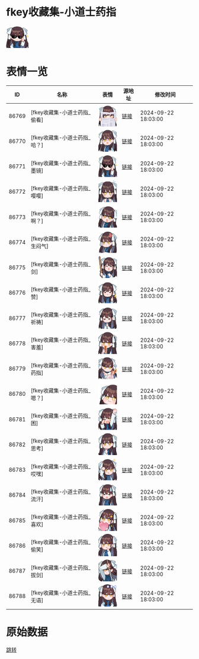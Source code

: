 # fkey收藏集-小道士药指

<img src="./cover.png" height="60" alt="cover" />

# 表情一览

|ID|名称|表情|源地址|修改时间|
|----|----|----|----|----|
|86769|[fkey收藏集-小道士药指_偷看]|<img src="./pic/086769_%5Bfkey收藏集-小道士药指_偷看%5D.png" height="60" alt="偷看"/>|[链接](https://i0.hdslb.com/bfs/garb/cc27083c935acdc9fde24fcb764708c28127fd1d.png)|2024-09-22 18:03:00|
|86770|[fkey收藏集-小道士药指_哈？]|<img src="./pic/086770_%5Bfkey收藏集-小道士药指_哈？%5D.png" height="60" alt="哈？"/>|[链接](https://i0.hdslb.com/bfs/garb/a88c68e32a65979739d85dc005fb72e41cec6692.png)|2024-09-22 18:03:00|
|86771|[fkey收藏集-小道士药指_墨镜]|<img src="./pic/086771_%5Bfkey收藏集-小道士药指_墨镜%5D.png" height="60" alt="墨镜"/>|[链接](https://i0.hdslb.com/bfs/garb/c95aa4a2814221e1728ebacbc19f6d1f13df76c2.png)|2024-09-22 18:03:00|
|86772|[fkey收藏集-小道士药指_嘤嘤]|<img src="./pic/086772_%5Bfkey收藏集-小道士药指_嘤嘤%5D.png" height="60" alt="嘤嘤"/>|[链接](https://i0.hdslb.com/bfs/garb/a0ec628a7ca4cb7a9b1cfc404c6963ed15561bc2.png)|2024-09-22 18:03:00|
|86773|[fkey收藏集-小道士药指_啊？]|<img src="./pic/086773_%5Bfkey收藏集-小道士药指_啊？%5D.png" height="60" alt="啊？"/>|[链接](https://i0.hdslb.com/bfs/garb/d6d29b0954d2b5b8211eccedaf398fbeb34d7efa.png)|2024-09-22 18:03:00|
|86774|[fkey收藏集-小道士药指_生闷气]|<img src="./pic/086774_%5Bfkey收藏集-小道士药指_生闷气%5D.png" height="60" alt="生闷气"/>|[链接](https://i0.hdslb.com/bfs/garb/4c8f32811e116129672ec0f1e13fd49404dccb1b.png)|2024-09-22 18:03:00|
|86775|[fkey收藏集-小道士药指_剑]|<img src="./pic/086775_%5Bfkey收藏集-小道士药指_剑%5D.png" height="60" alt="剑"/>|[链接](https://i0.hdslb.com/bfs/garb/6c23e1a335daa27eeaec3a51314757d42327ecac.png)|2024-09-22 18:03:00|
|86776|[fkey收藏集-小道士药指_赞]|<img src="./pic/086776_%5Bfkey收藏集-小道士药指_赞%5D.png" height="60" alt="赞"/>|[链接](https://i0.hdslb.com/bfs/garb/5776ea76f66a18c524f00c5fb8c90208d2d102ac.png)|2024-09-22 18:03:00|
|86777|[fkey收藏集-小道士药指_祈祷]|<img src="./pic/086777_%5Bfkey收藏集-小道士药指_祈祷%5D.png" height="60" alt="祈祷"/>|[链接](https://i0.hdslb.com/bfs/garb/17c5ad1bf818291f9b8f6cea0e578c6399c59648.png)|2024-09-22 18:03:00|
|86778|[fkey收藏集-小道士药指_害羞]|<img src="./pic/086778_%5Bfkey收藏集-小道士药指_害羞%5D.png" height="60" alt="害羞"/>|[链接](https://i0.hdslb.com/bfs/garb/f58e924452d5c2ad8f988920c662953e59ef78ac.png)|2024-09-22 18:03:00|
|86779|[fkey收藏集-小道士药指_药指]|<img src="./pic/086779_%5Bfkey收藏集-小道士药指_药指%5D.png" height="60" alt="药指"/>|[链接](https://i0.hdslb.com/bfs/garb/c04927a95c4b4ce324c60e50ae6af32e54035d30.png)|2024-09-22 18:03:00|
|86780|[fkey收藏集-小道士药指_嗯？]|<img src="./pic/086780_%5Bfkey收藏集-小道士药指_嗯？%5D.png" height="60" alt="嗯？"/>|[链接](https://i0.hdslb.com/bfs/garb/464c0211f16b84f141792e2de959e38029531502.png)|2024-09-22 18:03:00|
|86781|[fkey收藏集-小道士药指_困]|<img src="./pic/086781_%5Bfkey收藏集-小道士药指_困%5D.png" height="60" alt="困"/>|[链接](https://i0.hdslb.com/bfs/garb/d595be03e0d4f63375455a1b760e25861e06911c.png)|2024-09-22 18:03:00|
|86782|[fkey收藏集-小道士药指_思考]|<img src="./pic/086782_%5Bfkey收藏集-小道士药指_思考%5D.png" height="60" alt="思考"/>|[链接](https://i0.hdslb.com/bfs/garb/b16509917f1e090837e401aceab568f1c3f00cab.png)|2024-09-22 18:03:00|
|86783|[fkey收藏集-小道士药指_哎嘿]|<img src="./pic/086783_%5Bfkey收藏集-小道士药指_哎嘿%5D.png" height="60" alt="哎嘿"/>|[链接](https://i0.hdslb.com/bfs/garb/a60c67ee5aeaad64a674ef01eb7f5ec724dc0769.png)|2024-09-22 18:03:00|
|86784|[fkey收藏集-小道士药指_流汗]|<img src="./pic/086784_%5Bfkey收藏集-小道士药指_流汗%5D.png" height="60" alt="流汗"/>|[链接](https://i0.hdslb.com/bfs/garb/173f80d0c84657fb19a2b11e68d0c1e346a5ce7d.png)|2024-09-22 18:03:00|
|86785|[fkey收藏集-小道士药指_喜欢]|<img src="./pic/086785_%5Bfkey收藏集-小道士药指_喜欢%5D.png" height="60" alt="喜欢"/>|[链接](https://i0.hdslb.com/bfs/garb/06dac4738c49617a4e372a8e03694d73171ec92c.png)|2024-09-22 18:03:00|
|86786|[fkey收藏集-小道士药指_偷笑]|<img src="./pic/086786_%5Bfkey收藏集-小道士药指_偷笑%5D.png" height="60" alt="偷笑"/>|[链接](https://i0.hdslb.com/bfs/garb/16a3179c6d0b79ab677a24df52f7ea01448bdce0.png)|2024-09-22 18:03:00|
|86787|[fkey收藏集-小道士药指_拔剑]|<img src="./pic/086787_%5Bfkey收藏集-小道士药指_拔剑%5D.png" height="60" alt="拔剑"/>|[链接](https://i0.hdslb.com/bfs/garb/5993ae2fc0f6bbbe83b386d2a361dd7c4e33f145.png)|2024-09-22 18:03:00|
|86788|[fkey收藏集-小道士药指_无语]|<img src="./pic/086788_%5Bfkey收藏集-小道士药指_无语%5D.png" height="60" alt="无语"/>|[链接](https://i0.hdslb.com/bfs/garb/1a0872920cbe43a030692d35b9a79bdb7462ccbd.png)|2024-09-22 18:03:00|

# 原始数据

[跳转](./raw.json)

